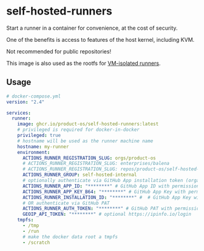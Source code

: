 # self-hosted-runners

Start a runner in a container for convenience, at the cost of security.

One of the benefits is access to features of the host kernel, including KVM.

Not recommended for public repositories!

This image is also used as the rootfs for [VM-isolated runners](https://github.com/product-os/github-runner-vm).

## Usage

```yaml
# docker-compose.yml
version: "2.4"

services:
  runner:
    image: ghcr.io/product-os/self-hosted-runners:latest
    # privileged is required for docker-in-docker
    privileged: true
    # hostname will be used as the runner machine name
    hostname: my-runner
    environment:
      ACTIONS_RUNNER_REGISTRATION_SLUG: orgs/product-os
      # ACTIONS_RUNNER_REGISTRATION_SLUG: enterprises/balena
      # ACTIONS_RUNNER_REGISTRATION_SLUG: repos/product-os/self-hosted-runners
      ACTIONS_RUNNER_GROUP: self-hosted-internal
      # optionally authenticate via GitHub App installation token (organization only, not enterprise)
      ACTIONS_RUNNER_APP_ID: "********" # GitHub App ID with permissions to manage self hosted runners
      ACTIONS_RUNNER_APP_KEY_B64: "********" # GitHub App Key with permissions to manage self hosted runners
      ACTIONS_RUNNER_INSTALLATION_ID: "********" #  # GitHub App Key with permissions to manage self hosted runners
      # OR authenticate via GitHub PAT
      ACTIONS_RUNNER_AUTH_TOKEN: "********" # GitHub PAT with permissions to manage self hosted runners
      GEOIP_API_TOKEN: "********" # optional https://ipinfo.io/login
    tmpfs:
      - /tmp
      - /run
      # make the docker data root a tmpfs
      - /scratch
```
